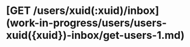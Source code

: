 # \[GET /users/xuid\(:xuid\)/inbox\]\(work-in-progress/users/users-xuid\({xuid}\)-inbox/get-users-1.md\)


